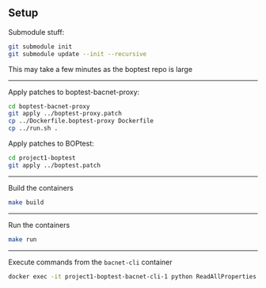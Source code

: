 ## Setup

Submodule stuff:

```bash
git submodule init
git submodule update --init --recursive
```

This may take a few minutes as the boptest repo is large

---

Apply patches to boptest-bacnet-proxy:

```bash
cd boptest-bacnet-proxy
git apply ../boptest-proxy.patch
cp ../Dockerfile.boptest-proxy Dockerfile
cp ../run.sh .
```

Apply patches to BOPtest:

```bash
cd project1-boptest
git apply ../boptest.patch
```

---

Build the containers

```bash
make build
```

---

Run the containers

```bash
make run
```

---

Execute commands from the `bacnet-cli` container

```bash
docker exec -it project1-boptest-bacnet-cli-1 python ReadAllProperties.py 10.0.0.8 analogValue 63
```
